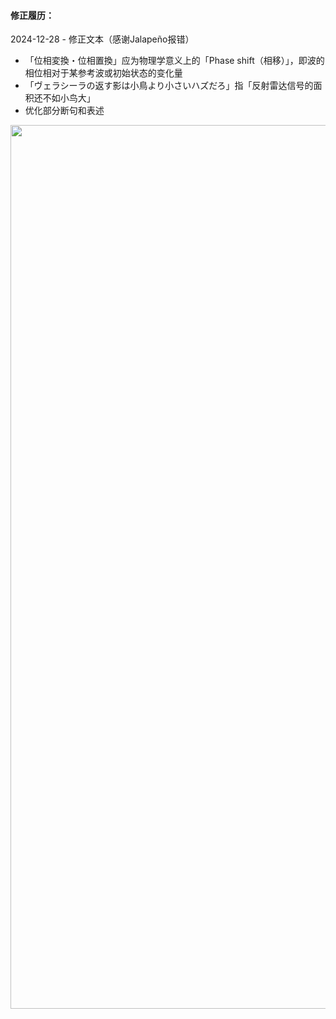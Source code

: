 #### 修正履历：

2024-12-28 - 修正文本（感谢Jalapeño报错）
- 「位相変換・位相置換」应为物理学意义上的「Phase shift（相移）」，即波的相位相对于某参考波或初始状态的变化量
- 「ヴェラシーラの返す影は小鳥より小さいハズだろ」指「反射雷达信号的面积还不如小鸟大」
- 优化部分断句和表述

<p>
	<img src="https://s2.loli.net/2023/02/28/UYKfQiOqDZmk8ML.webp" style="width:1000px;height:1414px">
</p>
